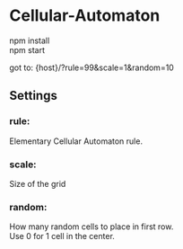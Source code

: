 # Cellular-Automaton

npm install <br>
npm start

got to:
{host}/?rule=99&scale=1&random=10

## Settings

### rule:

Elementary Cellular Automaton rule.

### scale:

Size of the grid

### random:

How many random cells to place in first row.<br>
Use 0 for 1 cell in the center.

